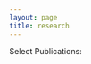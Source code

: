 ```yaml
---
layout: page
title: research
---
```



Select Publications:


<script src="https://bibbase.org/show?bib=https://bibbase.org/network/files/2iR9xKCBr576PwTPr&jsonp=1"></script> 